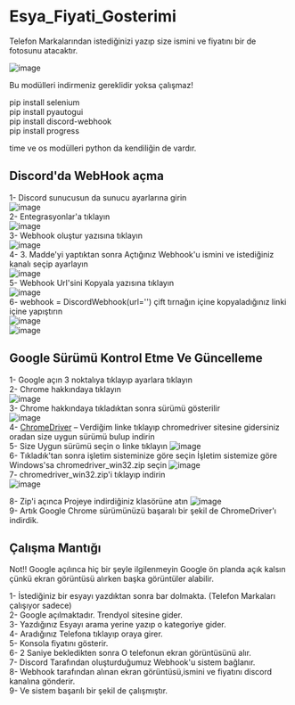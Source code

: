 # Esya_Fiyati_Gosterimi
Telefon Markalarından istediğinizi yazıp size ismini ve fiyatını bir de fotosunu atacaktır.



![image](https://user-images.githubusercontent.com/39805679/173198149-5a9b9636-8e2f-4f91-83f0-6586fe076b6f.png)

Bu modülleri indirmeniz gereklidir yoksa çalışmaz!

pip install selenium <br>
pip install pyautogui <br>
pip install discord-webhook <br>
pip install progress <br>

time ve os modülleri python da kendiliğin de vardır.


## Discord'da WebHook açma

1- Discord sunucusun da sunucu ayarlarına girin <br>
![image](https://user-images.githubusercontent.com/39805679/173200924-1fb968a5-2150-4cd7-9a67-7747eafc2fed.png) <br>
2-  Entegrasyonlar'a tıklayın <br>
![image](https://user-images.githubusercontent.com/39805679/173200936-1f9b4e88-e342-4a6f-8670-c65190a37495.png) <br>
3- Webhook oluştur yazısına tıklayın <br>
![image](https://user-images.githubusercontent.com/39805679/173201040-d2386cf3-4870-40ed-841e-3bb0e5e7f793.png)<br>
4- 3. Madde'yi yaptıktan sonra Açtığınız Webhook'u ismini ve istediğiniz kanalı seçip ayarlayın <br>
![image](https://user-images.githubusercontent.com/39805679/173201337-c27e4052-5f76-4b57-aef8-e8bb9f560521.png) <br>
5- Webhook Url'sini Kopyala yazısına tıklayın <br>
![image](https://user-images.githubusercontent.com/39805679/173201585-8548e0cc-fff6-4157-8f15-a16dba8c85ba.png)<br>
6- webhook = DiscordWebhook(url='') çift tırnağın içine kopyaladığınız linki içine yapıştırın  <br>
![image](https://user-images.githubusercontent.com/39805679/173201734-67a3279c-a7e4-47d2-8b05-5e6a6ea8e075.png) <br>
![image](https://user-images.githubusercontent.com/39805679/173201875-0c10d3a5-de65-4ef9-bdde-e0882d65397a.png) <br>



## Google Sürümü Kontrol Etme Ve Güncelleme

1- Google açın 3 noktalıya tıklayıp ayarlara tıklayın <br>
2- Chrome hakkındaya tıklayın <br>
![image](https://user-images.githubusercontent.com/39805679/173199033-a7417c5c-6b4e-44b8-9e9f-d652287d471e.png) <br>
3- Chrome hakkındaya tıkladıktan sonra  sürümü gösterilir <br>
![image](https://user-images.githubusercontent.com/39805679/173199204-a7c6bafb-b664-4112-a305-ddb149820309.png) <br>
4- [ChromeDriver](https://chromedriver.chromium.org/downloads) – Verdiğim linke tıklayıp chromedriver sitesine gidersiniz oradan size uygun sürümü bulup indirin <br>
5- Size Uygun sürümü seçin o linke tıklayın ![image](https://user-images.githubusercontent.com/39805679/173199991-d2ce89a4-e7d2-457d-8dd1-c8f40b671122.png) <br>
6- Tıkladık'tan sonra işletim sisteminize göre seçin İşletim sistemize  göre Windows'sa chromedriver_win32.zip seçin ![image](https://user-images.githubusercontent.com/39805679/173200114-ea314a12-fec2-4287-bb63-8d32ee41dd48.png)<br>
7- chromedriver_win32.zip'i tıklayıp indirin  <br>
![image](https://user-images.githubusercontent.com/39805679/173200523-3c4ee671-d6db-4a22-946d-1b336d878609.png)<br>

8- Zip'i açınca Projeye indirdiğiniz klasörüne atın ![image](https://user-images.githubusercontent.com/39805679/173200662-715af02a-ff7d-45fe-abb7-49d09c10e249.png) <br>
9- Artık Google Chrome sürümünüzü başaralı bir şekil de ChromeDriver'ı indirdik.

## Çalışma Mantığı
Not!! Google  açılınca hiç bir şeyle ilgilenmeyin Google ön planda açık kalsın çünkü ekran görüntüsü alırken  başka görüntüler alabilir.

1- İstediğiniz bir esyayı yazdıktan sonra bar dolmakta.  (Telefon Markaları çalışıyor sadece) <br>
2- Google açılmaktadır. Trendyol sitesine gider.<br>
3- Yazdığınız Esyayı arama yerine yazıp o kategoriye gider.<br>
4- Aradığınız  Telefona tıklayıp oraya girer.<br>
5- Konsola fiyatını gösterir.<br>
6- 2 Saniye bekledikten sonra O telefonun ekran görüntüsünü alır.<br>
7- Discord Tarafından oluşturduğumuz Webhook'u sistem bağlanır.<br>
8- Webhook tarafından alınan ekran görüntüsü,ismini ve fiyatını discord kanalına gönderir.<br>
9- Ve sistem başarılı bir şekil de çalışmıştır.<br>
